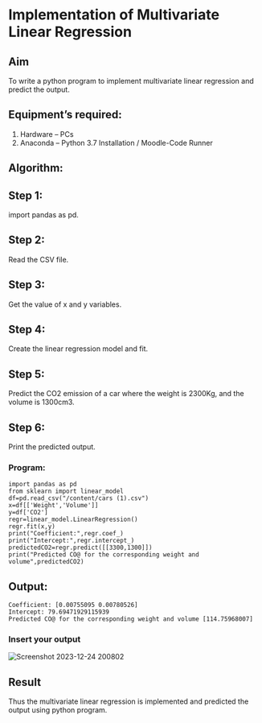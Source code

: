 # Implementation of Multivariate Linear Regression
## Aim
To write a python program to implement multivariate linear regression and predict the output.
## Equipment’s required:
1.	Hardware – PCs
2.	Anaconda – Python 3.7 Installation / Moodle-Code Runner
## Algorithm:
## Step 1:
import pandas as pd.

## Step 2:
Read the CSV file.

## Step 3:
Get the value of x and y variables.

## Step 4:
Create the linear regression model and fit.

## Step 5:
Predict the CO2 emission of a car where the weight is 2300Kg, and the volume is 1300cm3.

## Step 6:
Print the predicted output.

### Program:
```
import pandas as pd
from sklearn import linear_model
df=pd.read_csv("/content/cars (1).csv")
x=df[['Weight','Volume']]
y=df['CO2']
regr=linear_model.LinearRegression()
regr.fit(x,y)
print("Coefficient:",regr.coef_)
print("Intercept:",regr.intercept_)
predictedCO2=regr.predict([[3300,1300]])
print("Predicted CO@ for the corresponding weight and volume",predictedCO2)
```

## Output:
```
Coefficient: [0.00755095 0.00780526]
Intercept: 79.69471929115939
Predicted CO@ for the corresponding weight and volume [114.75968007]
```

### Insert your output
![Screenshot 2023-12-24 200802](https://github.com/guru14789/Multivariate-Linear-Regression/assets/151705853/7ac9910a-1c11-4b3a-8fb1-12bddb565e46)

## Result
Thus the multivariate linear regression is implemented and predicted the output using python program.
